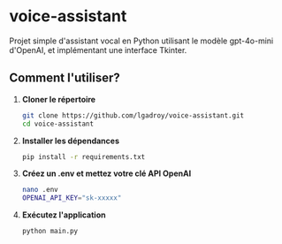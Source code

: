 # voice-assistant
Projet simple d'assistant vocal en Python utilisant le modèle gpt-4o-mini d'OpenAI, et implémentant une interface Tkinter.

## Comment l'utiliser?

1. **Cloner le répertoire**
   ```bash
   git clone https://github.com/lgadroy/voice-assistant.git
   cd voice-assistant
   ```

2. **Installer les dépendances**
   ```bash
   pip install -r requirements.txt
   ```

3. **Créez un .env et mettez votre clé API OpenAI**
   ```bash
   nano .env
   OPENAI_API_KEY="sk-xxxxx"
   ```

3. **Exécutez l'application**
   ```bash
   python main.py
   ```